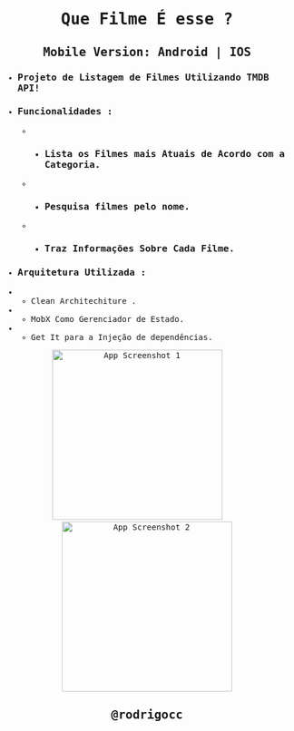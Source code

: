 <samp>

# <p align='center'>Que Filme É esse ?</p>
## <p align='center'>Mobile Version: Android | IOS</p>

- ### Projeto de Listagem de Filmes Utilizando TMDB API!

- ### Funcionalidades :
   - - ### Lista os Filmes mais Atuais de Acordo com a Categoria.
   - - ### Pesquisa filmes pelo nome.
   - - ### Traz Informações Sobre Cada Filme.
    

- ### Arquitetura Utilizada :
  
- - Clean Architechiture .
- - MobX Como Gerenciador de Estado.
- - Get It para a Injeção de dependências.

<p align="center">
   <img src="https://i.ibb.co/SXxt0QGD/Screenshot-2025-05-26-at-15-03-39.png" alt="App Screenshot 1" width="300px" />
  &nbsp;&nbsp;&nbsp;
  <img src="https://i.ibb.co/k2HqWFdV/Screenshot-2025-05-26-at-16-06-52.png" alt="App Screenshot 2" width="300px" />
</p>

## <p align='center'>@rodrigocc</p>

<p align="center">
<a href="https://github.com/rodrigocc">
  
</a>

<a href="https://www.linkedin.com/in/rodrigo-araujo-1a8509174/">
  <img align="center" alt="Rodrigo Araujo | LinkedIn" width="45px" src="assets/images/linkedi
